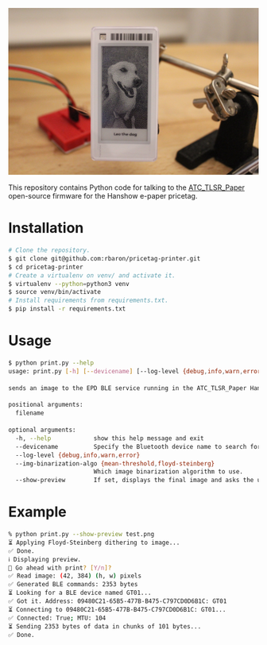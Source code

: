 ![](media/pricetag-printer.jpg)

This repository contains Python code for talking to the [ATC_TLSR_Paper](https://github.com/atc1441/ATC_TLSR_Paper) open-source firmware for the Hanshow e-paper pricetag.

# Installation
```bash
# Clone the repository.
$ git clone git@github.com:rbaron/pricetag-printer.git
$ cd pricetag-printer
# Create a virtualenv on venv/ and activate it.
$ virtualenv --python=python3 venv
$ source venv/bin/activate
# Install requirements from requirements.txt.
$ pip install -r requirements.txt
```

# Usage
```bash
$ python print.py --help
usage: print.py [-h] [--devicename] [--log-level {debug,info,warn,error}] [--img-binarization-algo {mean-threshold,floyd-steinberg}] [--show-preview] filename

sends an image to the EPD BLE service running in the ATC_TLSR_Paper Hanshow open source firmware.

positional arguments:
  filename

optional arguments:
  -h, --help            show this help message and exit
  --devicename          Specify the Bluetooth device name to search for. Default value is GT01.
  --log-level {debug,info,warn,error}
  --img-binarization-algo {mean-threshold,floyd-steinberg}
                        Which image binarization algorithm to use.
  --show-preview        If set, displays the final image and asks the user for confirmation before printing.
```

# Example
```bash
% python print.py --show-preview test.png
⏳ Applying Floyd-Steinberg dithering to image...
✅ Done.
ℹ️ Displaying preview.
🤔 Go ahead with print? [Y/n]?
✅ Read image: (42, 384) (h, w) pixels
✅ Generated BLE commands: 2353 bytes
⏳ Looking for a BLE device named GT01...
✅ Got it. Address: 09480C21-65B5-477B-B475-C797CD0D6B1C: GT01
⏳ Connecting to 09480C21-65B5-477B-B475-C797CD0D6B1C: GT01...
✅ Connected: True; MTU: 104
⏳ Sending 2353 bytes of data in chunks of 101 bytes...
✅ Done.
```